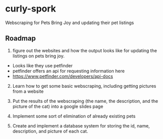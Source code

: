 # curly-spork
Webscraping for Pets Bring Joy and updating their pet listings

## Roadmap
1. figure out the websites and how the output looks like for updating the listings on pets bring joy.
 - Looks like they use petfinder
 - petfinder offers an api for requesting information here
 - https://www.petfinder.com/developers/api-docs

2. Learn how to get some basic webscraping, including getting pictures from a website

3. Put the results of the webscraping (the name, the description, and the picture of the cat) into a google slides page

4. Implement some sort of elimination of already existing pets

5. Create and implement a database system for storing the id, name, description, and picture of each cat.